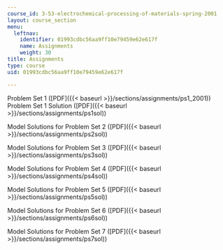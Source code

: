 ```yaml
---
course_id: 3-53-electrochemical-processing-of-materials-spring-2001
layout: course_section
menu:
  leftnav:
    identifier: 01993cdbc56aa9ff10e79459e62e617f
    name: Assignments
    weight: 30
title: Assignments
type: course
uid: 01993cdbc56aa9ff10e79459e62e617f

---
```


Problem Set 1 ([PDF]({{< baseurl >}}/sections/assignments/ps1_2001))  
Problem Set 1 Solution ([PDF]({{< baseurl >}}/sections/assignments/ps1sol))

Model Solutions for Problem Set 2 ([PDF]({{< baseurl >}}/sections/assignments/ps2sol))

Model Solutions for Problem Set 3 ([PDF]({{< baseurl >}}/sections/assignments/ps3sol))

Model Solutions for Problem Set 4 ([PDF]({{< baseurl >}}/sections/assignments/ps4sol))

Model Solutions for Problem Set 5 ([PDF]({{< baseurl >}}/sections/assignments/ps5sol))

Model Solutions for Problem Set 6 ([PDF]({{< baseurl >}}/sections/assignments/ps6sol))

Model Solutions for Problem Set 7 ([PDF]({{< baseurl >}}/sections/assignments/ps7sol))